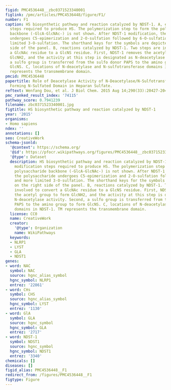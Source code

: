 ```yaml
---
figid: PMC4536448__zbc0371523340001
figlink: /pmc/articles/PMC4536448/figure/F1/
number: F1
caption: HS biosynthetic pathway and reaction catalyzed by NDST-1. A, enzymatic modification
  steps required to produce HS. The polymerization step to form the polysaccharide
  backbone (-GlcA-GlcNAc-) is not shown. After NDST-1 modification, the polysaccharide
  undergoes C5-epimerization and 2-O-sulfation followed by 6-O-sulfation and more
  limited 3-O-sulfation. The shorthand keys for the symbols are depicted on the right
  side of the panel. B, reactions catalyzed by NDST-1. Two steps are involved to convert
  a GlcNAc residue to a GlcNS residue. First, NDST-1 removes the acetyl group to form
  GlcNH2, and the activity at this step is designated as N-deacetylase activity. Second,
  a sulfo group is transferred from the sulfo donor PAPS to the amino group to form
  GlcNS. C, locations of N-deacetylase and N-sulfotransferase domains in NDST-1. TM
  represents the transmembrane domain.
pmcid: PMC4536448
papertitle: Role of Deacetylase Activity of N-Deacetylase/N-Sulfotransferase 1 in
  Forming N-Sulfated Domain in Heparan Sulfate.
reftext: Wenfang Dou, et al. J Biol Chem. 2015 Aug 14;290(33):20427-20437.
pmc_ranked_result_index: '74115'
pathway_score: 0.7941239
filename: zbc0371523340001.jpg
figtitle: HS biosynthetic pathway and reaction catalyzed by NDST-1
year: '2015'
organisms:
- Homo sapiens
ndex: ''
annotations: []
seo: CreativeWork
schema-jsonld:
  '@context': https://schema.org/
  '@id': https://pfocr.wikipathways.org/figures/PMC4536448__zbc0371523340001.html
  '@type': Dataset
  description: HS biosynthetic pathway and reaction catalyzed by NDST-1. A, enzymatic
    modification steps required to produce HS. The polymerization step to form the
    polysaccharide backbone (-GlcA-GlcNAc-) is not shown. After NDST-1 modification,
    the polysaccharide undergoes C5-epimerization and 2-O-sulfation followed by 6-O-sulfation
    and more limited 3-O-sulfation. The shorthand keys for the symbols are depicted
    on the right side of the panel. B, reactions catalyzed by NDST-1. Two steps are
    involved to convert a GlcNAc residue to a GlcNS residue. First, NDST-1 removes
    the acetyl group to form GlcNH2, and the activity at this step is designated as
    N-deacetylase activity. Second, a sulfo group is transferred from the sulfo donor
    PAPS to the amino group to form GlcNS. C, locations of N-deacetylase and N-sulfotransferase
    domains in NDST-1. TM represents the transmembrane domain.
  license: CC0
  name: CreativeWork
  creator:
    '@type': Organization
    name: WikiPathways
  keywords:
  - NLRP1
  - LYST
  - GLA
  - NDST1
genes:
- word: NAC
  symbol: NAC
  source: hgnc_alias_symbol
  hgnc_symbol: NLRP1
  entrez: '22861'
- word: CHs
  symbol: CHS
  source: hgnc_alias_symbol
  hgnc_symbol: LYST
  entrez: '1130'
- word: GlA
  symbol: GLA
  source: hgnc_symbol
  hgnc_symbol: GLA
  entrez: '2717'
- word: NDST-1
  symbol: NDST1
  source: hgnc_symbol
  hgnc_symbol: NDST1
  entrez: '3340'
chemicals: []
diseases: []
figid_alias: PMC4536448__F1
redirect_from: /figures/PMC4536448__F1
figtype: Figure
---
```


